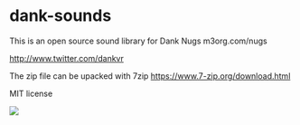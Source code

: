 # dank-sounds

This is an open source sound library for Dank Nugs m3org.com/nugs 

http://www.twitter.com/dankvr

The zip file can be upacked with 7zip https://www.7-zip.org/download.html

MIT license

![](https://i.imgur.com/zHdlxdT.png)
